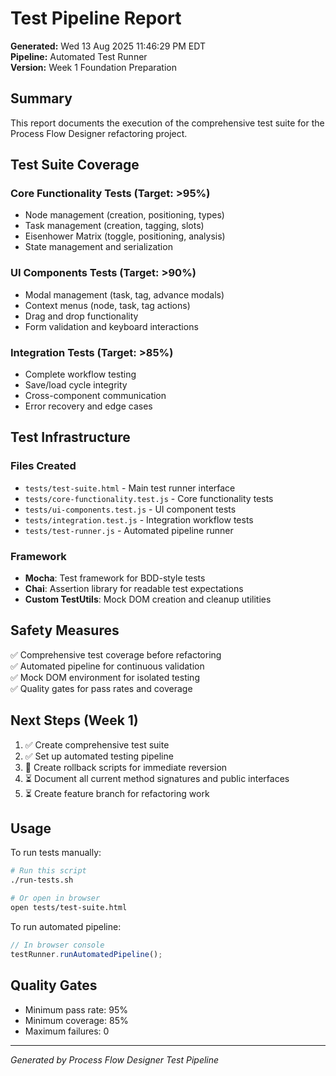 # Test Pipeline Report

**Generated:** Wed 13 Aug 2025 11:46:29 PM EDT  
**Pipeline:** Automated Test Runner  
**Version:** Week 1 Foundation Preparation  

## Summary

This report documents the execution of the comprehensive test suite for the Process Flow Designer refactoring project.

## Test Suite Coverage

### Core Functionality Tests (Target: >95%)
- Node management (creation, positioning, types)
- Task management (creation, tagging, slots)
- Eisenhower Matrix (toggle, positioning, analysis)
- State management and serialization

### UI Components Tests (Target: >90%)
- Modal management (task, tag, advance modals)
- Context menus (node, task, tag actions)
- Drag and drop functionality
- Form validation and keyboard interactions

### Integration Tests (Target: >85%)
- Complete workflow testing
- Save/load cycle integrity
- Cross-component communication
- Error recovery and edge cases

## Test Infrastructure

### Files Created
- `tests/test-suite.html` - Main test runner interface
- `tests/core-functionality.test.js` - Core functionality tests
- `tests/ui-components.test.js` - UI component tests
- `tests/integration.test.js` - Integration workflow tests
- `tests/test-runner.js` - Automated pipeline runner

### Framework
- **Mocha**: Test framework for BDD-style tests
- **Chai**: Assertion library for readable test expectations
- **Custom TestUtils**: Mock DOM creation and cleanup utilities

## Safety Measures

✅ Comprehensive test coverage before refactoring  
✅ Automated pipeline for continuous validation  
✅ Mock DOM environment for isolated testing  
✅ Quality gates for pass rates and coverage  

## Next Steps (Week 1)

1. ✅ Create comprehensive test suite
2. ✅ Set up automated testing pipeline
3. 🔄 Create rollback scripts for immediate reversion
4. ⏳ Document all current method signatures and public interfaces
5. ⏳ Create feature branch for refactoring work

## Usage

To run tests manually:
```bash
# Run this script
./run-tests.sh

# Or open in browser
open tests/test-suite.html
```

To run automated pipeline:
```javascript
// In browser console
testRunner.runAutomatedPipeline();
```

## Quality Gates

- Minimum pass rate: 95%
- Minimum coverage: 85%
- Maximum failures: 0

---
*Generated by Process Flow Designer Test Pipeline*
